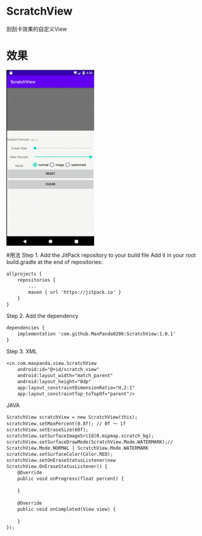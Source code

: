 # ScratchView
刮刮卡效果的自定义View
# 效果
<img src="https://github.com/MaxPanda0206/ScratchView/blob/1.0.1/screen-snap/scratch.gif" width = "230" height = "460" alt="图片名称" align=center />


#用法
Step 1. Add the JitPack repository to your build file
Add it in your root build.gradle at the end of repositories:

```
allprojects {
    repositories {
        ...
        maven { url 'https://jitpack.io' }
    }
}
```
Step 2. Add the dependency

```
dependencies {
    implementation 'com.github.MaxPanda0206:ScratchView:1.0.1'
}
```
Step 3. XML

```
<cn.com.maxpanda.view.ScratchView
    android:id="@+id/scratch_view"
    android:layout_width="match_parent"
    android:layout_height="0dp"
    app:layout_constraintDimensionRatio="H,2:1"
    app:layout_constraintTop_toTopOf="parent"/>
```
JAVA

```
ScratchView scratchView = new ScratchView(this);
scratchView.setMaxPercent(0.8f); // 0f ～ 1f
scratchView.setEraseSize(60f);
scratchView.setSurfaceImageSrcId(R.mipmap.scratch_bg);
scratchView.setSurfaceDrawMode(ScratchView.Mode.WATERMARK);// ScratchView.Mode.NORMAL | ScratchView.Mode.WATERMARK
scratchView.setSurfaceColor(Color.RED);
scratchView.setOnEraseStatusListener(new ScratchView.OnEraseStatusListener() {
    @Override
    public void onProgress(float percent) {
        
    }

    @Override
    public void onCompleted(View view) {

    }
});
```

